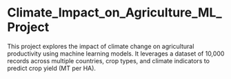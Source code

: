 # Climate_Impact_on_Agriculture_ML_Project
This project explores the impact of climate change on agricultural productivity using machine learning models. It leverages a dataset of 10,000 records across multiple countries, crop types, and climate indicators to predict crop yield (MT per HA).
